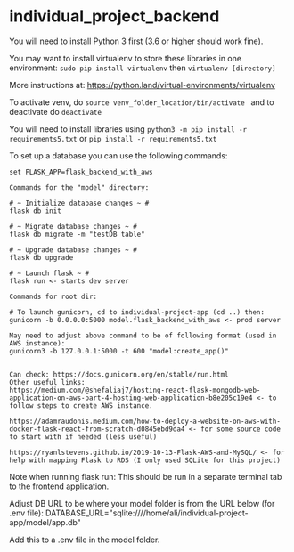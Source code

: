 # individual_project_backend

You will need to install Python 3 first (3.6 or higher should work fine).

You may want to install virtualenv to store these libraries in one environment:
``` sudo pip install virtualenv ``` then ``` virtualenv [directory] ```

More instructions at: https://python.land/virtual-environments/virtualenv

To activate venv, do `source venv_folder_location/bin/activate `
and to deactivate do `deactivate`

You will need to install libraries using ``` python3 -m pip install -r requirements5.txt ```
or ``` pip install -r requirements5.txt ```

To set up a database you can use the following commands:
```
set FLASK_APP=flask_backend_with_aws

Commands for the "model" directory:

# ~ Initialize database changes ~ #
flask db init

# ~ Migrate database changes ~ #
flask db migrate -m "testDB table"

# ~ Upgrade database changes ~ #
flask db upgrade

# ~ Launch flask ~ #
flask run <- starts dev server

Commands for root dir:

# To launch gunicorn, cd to individual-project-app (cd ..) then:
gunicorn -b 0.0.0.0:5000 model.flask_backend_with_aws <- prod server

May need to adjust above command to be of following format (used in AWS instance):
gunicorn3 -b 127.0.0.1:5000 -t 600 "model:create_app()"


Can check: https://docs.gunicorn.org/en/stable/run.html
Other useful links:
https://medium.com/@shefaliaj7/hosting-react-flask-mongodb-web-application-on-aws-part-4-hosting-web-application-b8e205c19e4 <- to follow steps to create AWS instance.

https://adamraudonis.medium.com/how-to-deploy-a-website-on-aws-with-docker-flask-react-from-scratch-d0845ebd9da4 <- for some source code to start with if needed (less useful)

https://ryanlstevens.github.io/2019-10-13-Flask-AWS-and-MySQL/ <- for help with mapping Flask to RDS (I only used SQLite for this project)

```
Note when running flask run:
This should be run in a separate terminal tab to the frontend application.

Adjust DB URL to be where your model folder is from the URL below (for .env file):
DATABASE_URL="sqlite:////home/ali/individual-project-app/model/app.db"

Add this to a .env file in the model folder.